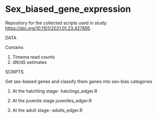 # Sex_biased_gene_expression

Repository for the collected scripts used in study: 
https://doi.org/10.1101/2021.01.23.427895 

DATA

Contains 
1. Timema read counts 
2. dN/dS estimates 

SCRIPTS 

Get sex-biased genes and classify them genes into sex-bias categories 
1. At the hatchling stage- 
   hatclings_edger.R 
   
2. At the juvenile stage
   juveniles_edger.R
   
4. At the adult stage- 
   adults_edger.R
